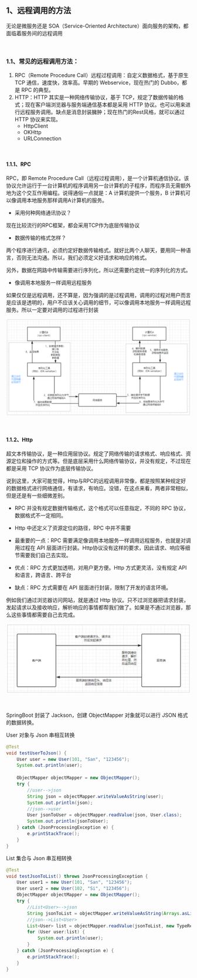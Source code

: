 ## 1、远程调用的方法

无论是微服务还是 SOA（Service-Oriented Architecture）面向服务的架构，都面临着服务间的远程调用

<br>

### 1.1、常见的远程调用方法：

1. RPC（Remote Procedure Call）远程过程调用：自定义数据格式，基于原生 TCP 通信，速度快，效率高。早期的 Webservice，现在热门的 Dubbo，都是 RPC 的典型。
2. HTTP：HTTP 其实是一种网络传输协议，基于 TCP，规定了数据传输的格式；现在客户端浏览器与服务端通信基本都是采用 HTTP 协议。也可以用来进行远程服务调用。缺点是消息封装臃肿；现在热门的Rest风格，就可以通过 HTTP 协议来实现。
   * HttpClient
   * OKHttp
   * URLConnection

<br>

#### 1.1.1、RPC

RPC，即 Remote Procedure Call（远程过程调用），是一个计算机通信协议。该协议允许运行于一台计算机的程序调用另一台计算机的子程序，而程序员无需额外地为这个交互作用编程。说得通俗一点就是：A 计算机提供一个服务，B 计算机可以像调用本地服务那样调用A计算机的服务。

* 采用何种网络通讯协议？

现在比较流行的RPC框架，都会采用TCP作为底层传输协议

* 数据传输的格式怎样？

两个程序进行通讯，必须约定好数据传输格式。就好比两个人聊天，要用同一种语言，否则无法沟通。所以，我们必须定义好请求和响应的格式。

另外，数据在网路中传输需要进行序列化，所以还需要约定统一的序列化的方式。

* 像调用本地服务一样调用远程服务 

如果仅仅是远程调用，还不算是，因为强调的是过程调用，调用的过程对用户而言是应该是透明的，用户不应该关心调用的细节，可以像调用本地服务一样调用远程服务。所以一定要对调用的过程进行封装

![looper_2020-07-31_10-26-56.png](image/looper_2020-07-31_10-26-56.png)

<br>

#### 1.1.2、Http

超文本传输协议，是一种应用层协议。规定了网络传输的请求格式、响应格式、资源定位和操作的方式等。但是底层采用什么网络传输协议，并没有规定，不过现在都是采用 TCP 协议作为底层传输协议。

说到这里，大家可能觉得，Http与RPC的远程调用非常像，都是按照某种规定好的数据格式进行网络通信，有请求，有响应。没错，在这点来看，两者非常相似，但是还是有一些细微差别。

* RPC 并没有规定数据传输格式，这个格式可以任意指定，不同的 RPC 协议，数据格式不一定相同。

* Http 中还定义了资源定位的路径，RPC 中并不需要

* 最重要的一点：RPC 需要满足像调用本地服务一样调用远程服务，也就是对调用过程在 API 层面进行封装。Http协议没有这样的要求，因此请求、响应等细节需要我们自己去实现。

* 优点：RPC 方式更加透明，对用户更方便。Http 方式更灵活，没有规定 API 和语言，跨语言、跨平台

* 缺点：RPC 方式需要在 API 层面进行封装，限制了开发的语言环境。

例如我们通过浏览器访问网站，就是通过 Http 协议。只不过浏览器把请求封装，发起请求以及接收响应，解析响应的事情都帮我们做了。如果是不通过浏览器，那么这些事情都需要自己去完成。

![looper_2020-07-31_10-30-24.png](image/looper_2020-07-31_10-30-24.png)

<br>





SpringBoot 封装了 Jackson，创建 ObjectMapper 对象就可以进行 JSON 格式的数据转换。

User 对象与 Json 串相互转换

~~~java
@Test
void testUserToJson() {
    User user = new User(101, "San", "123456");
    System.out.println(user);

    ObjectMapper objectMapper = new ObjectMapper();
    try {
        //user-->json
        String json = objectMapper.writeValueAsString(user);
        System.out.println(json);
        //json-->user
        User jsonToUser = objectMapper.readValue(json, User.class);
        System.out.println(jsonToUser);
    } catch (JsonProcessingException e) {
        e.printStackTrace();
    }
}
~~~

List 集合与 Json 串互相转换

~~~java
@Test
void testJsonToList() throws JsonProcessingException {
    User user1 = new User(101, "San", "123456");
    User user2 = new User(102, "Si", "123456");
    ObjectMapper objectMapper = new ObjectMapper();
    try {
        //List<User>-->json
        String jsonToList = objectMapper.writeValueAsString(Arrays.asList(user1,user2));
        //json-->List<User>
        List<User> list = objectMapper.readValue(jsonToList, new TypeReference<List<User>>() {});
        for (User user:list) {
            System.out.println(user);
        }
    } catch (JsonProcessingException e) {
        e.printStackTrace();
    }
}
~~~

